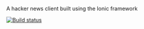 A hacker news client built using the Ionic framework 

[![Build status](https://ci.appveyor.com/api/projects/status/r3wy2kf511q4ww9g?svg=true)](https://ci.appveyor.com/project/adam7/ainomma)